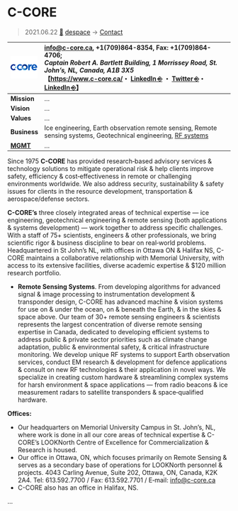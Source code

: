 # C-CORE
> 2021.06.22 [🚀](../../index/index.md) [despace](../index.md) → [Contact](../contact.md)

|[![](../f/contact/c/c_core_logo1_thumb.webp)](../f/contact/c/c_core_logo1.webp)|<info@c-core.ca>, +1(709)864-8354, Fax: +1(709)864-4706;<br> *Captain Robert A. Bartlett Building, 1 Morrissey Road, St. John’s, NL, Canada, A1B 3X5*<br> 【<https://www.c-core.ca/>・ [LinkedIn ⎆](https://www.linkedin.com/company/c-core) ・ [Twitter ⎆](https://twitter.com/ccore1975)・ [LinkedIn ⎆](https://www.linkedin.com/company/c-core)】|
|:-|:-|
|**Mission**|…|
|**Vision**|…|
|**Values**|…|
|**Business**|Ice engineering, Earth observation remote sensing, Remote sensing systems, Geotechnical engineering, [RF systems](../comms.md) |
|**[MGMT](../mgmt.md)**|…|

Since 1975 **C-CORE** has provided research‑based advisory services & technology solutions to mitigate operational risk & help clients improve safety, efficiency & cost‑effectiveness in remote or challenging environments worldwide. We also address security, sustainability & safety issues for clients in the resource development, transportation & aerospace/defense sectors.

**C-CORE’s** three closely integrated areas of technical expertise — ice engineering, geotechnical engineering & remote sensing (both applications & systems development) — work together to address specific challenges. With a staff of 75+ scientists, engineers & other professionals, we bring scientific rigor & business discipline to bear on real‑world problems. Headquartered in St John’s NL, with offices in Ottawa ON & Halifax NS, C-CORE maintains a collaborative relationship with Memorial University, with access to its extensive facilities, diverse academic expertise & $120 million research portfolio.

   - **Remote Sensing Systems**. From developing algorithms for advanced signal & image processing to instrumentation development & transponder design, C-CORE has advanced machine & vision systems for use on & under the ocean, on & beneath the Earth, & in the skies & space above. Our team of 30+ remote sensing engineers & scientists represents the largest concentration of diverse remote sensing expertise in Canada, dedicated to developing efficient systems to address public & private sector priorities such as climate change adaptation, public & environmental safety, & critical infrastructure monitoring. We develop unique RF systems to support Earth observation services, conduct EM research & development for defence applications & consult on new RF technologies & their application in novel ways. We specialize in creating custom hardware & streamlining complex systems for harsh environment & space applications — from radio beacons & ice measurement radars to satellite transponders & space‑qualified hardware.

**Offices:**

   - Our headquarters on Memorial University Campus in St. John’s, NL, where work is done in all our core areas of technical expertise & C-CORE’s LOOKNorth Centre of Excellence for Commercialization & Research is housed.
   - Our office in Ottawa, ON, which focuses primarily on Remote Sensing & serves as a secondary base of operations for LOOKNorth personnel & projects. 4043 Carling Avenue, Suite 202, Ottawa, ON, Canada, K2K 2A4. Tel: 613.592.7700 / Fax: 613.592.7701 / E‑mail: <info@c-core.ca>
   - C-CORE also has an office in Halifax, NS.

<p style="page-break-after:always"> </p>

…
